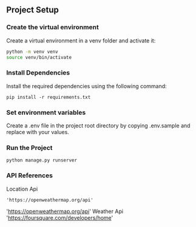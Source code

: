 ## Project Setup

### Create the virtual environment
Create a virtual environment in a venv folder and activate it:
```bash
python -m venv venv
source venv/bin/activate
```

### Install Dependencies
Install the required dependencies using the following command:
```commandline
pip install -r requirements.txt
```

### Set environment variables
Create a .env file in the project root directory by copying .env.sample and replace with your values.

### Run the Project
```commandline
python manage.py runserver
```

### API References
Location Api
```commandline
'https://openweathermap.org/api'
```

'https://openweathermap.org/api'
Weather Api
'https://foursquare.com/developers/home'
